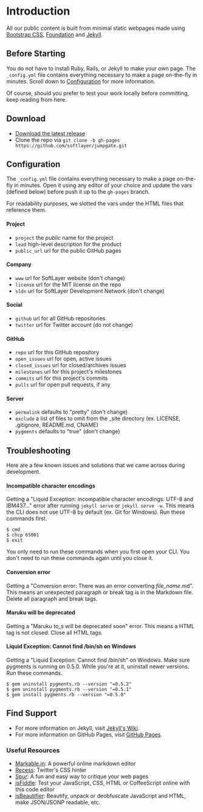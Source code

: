 # Introduction

All our public content is built from minimal static webpages made using [Bootstrap CSS](http://getboostrap.com), [Foundation](http://foundation.zurb.com) and [Jekyll](http://jekyllrb.com).

## Before Starting
You do not have to install Ruby, Rails, or Jekyll to make your own page. The `_config.yml` file contains everything necessary to make a page on-the-fly in minutes. Scroll down to [Configuration](#configuration) for more information.

Of course, should you prefer to test your work locally before committing, keep reading from here.

## Download

* [Download the latest release](https://github.com/softlayer/jumpgate/archive/gh-pages.zip)
* Clone the repo via `git clone -b gh-pages https://github.com/softlayer/jumpgate.git`

## Configuration
The `_config.yml` file contains everything necessary to make a page on-the-fly in minutes. Open it using any editor of your choice and update the vars (defined below) before push it up to the `gh-pages` branch.

For readability purposes, we slotted the vars under the HTML files that reference them.

#### Project
* `project` the *public* name for the project
* `lead` high-level description for the product
* `public_url` url for the public GitHub pages

#### Company
* `www` url for SoftLayer website (don't change)
* `license` url for the MIT license on the repo
* `sldn` url for SoftLayer Development Network (don't change)

#### Social
* `github` url for all GitHub repositories
* `twitter` url for Twitter account (do not change)

#### GitHub
* `repo` url for this GitHub repository
* `open_issues` url for open, active issues
* `closed_issues` url for closed/archives issues
* `milestones` url for this project's milestones
* `commits` url for this project's commits
* `pulls` url for open pull requests, if any

#### Server
* `permalink` defaults to "pretty" (don't change)
* `exclude` a list of files to omit from the _site directory (ex. LICENSE, .gitignore, README.md, CNAME)
* `pygments` defaults to "true" (don't change)

## Troubleshooting

Here are a few known issues and solutions that we came across during development. 

#### Incompatible character encodings

Getting a "Liquid Exception: incompatible character encodings: UTF-8 and IBM437..." error after running `jekyll serve` or `jekyll serve -w`. This means the CLI does not use UTF-8 by default (ex. Git for Windows). Run these commands first.

    $ cmd
    $ chcp 65001
    $ exit

You only need to run these commands when you first open your CLI. You don't need to run these commands again until you close it.

#### Conversion error

Getting a "Conversion error: There was an error converting *file_name*.md". This means an unexpected paragraph or break tag is in the Markdown file. Delete all paragraph and break tags.

#### Maruku will be deprecated

Getting a "Maruku to_s will be deprecated soon" error. This means a HTML tag is not closed. Close all HTML tags.

#### Liquid Exception: Cannot find /bin/sh on Windows

Getting a "Liquid Exception: Cannot find /bin/sh" on Windows. Make sure pygments is running on 0.5.0. While you're at it, uninstall newer versions. Run these commands.

    $ gem uninstall pygments.rb --version "=0.5.2"
    $ gem uninstall pygments.rb --version "=0.5.1"
    $ gem install pygments.rb --version "=0.5.0"

## Find Support
* For more information on Jekyll, visit [Jekyll's Wiki](https://github.com/mojombo/jekyll/wiki).
* For more information on GitHub Pages, visit [GitHub Pages](http://pages.github.com).

### Useful Resources

* [Markable.in](http://markable.in): A powerful online markdown editor
* [Recess](http://twitter.github.io/recess): Twitter's CSS hinter
* [Spur](http://www.spurapp.com): A fun and easy way to critique your web pages
* [jsFiddle](http://jsfiddle.net): Test your JavaScript, CSS, HTML or CoffeeScript online with this code editor
* [jsBeautifier](http://jsbeautifier.org): Beautify, unpack or deobfuscate JavaScript and HTML, make JSON/JSONP readable, etc.